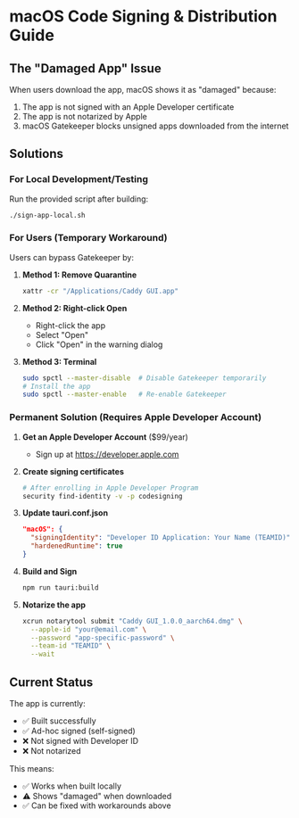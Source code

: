 # macOS Code Signing & Distribution Guide

## The "Damaged App" Issue

When users download the app, macOS shows it as "damaged" because:
1. The app is not signed with an Apple Developer certificate
2. The app is not notarized by Apple
3. macOS Gatekeeper blocks unsigned apps downloaded from the internet

## Solutions

### For Local Development/Testing

Run the provided script after building:
```bash
./sign-app-local.sh
```

### For Users (Temporary Workaround)

Users can bypass Gatekeeper by:

1. **Method 1: Remove Quarantine**
   ```bash
   xattr -cr "/Applications/Caddy GUI.app"
   ```

2. **Method 2: Right-click Open**
   - Right-click the app
   - Select "Open"
   - Click "Open" in the warning dialog

3. **Method 3: Terminal**
   ```bash
   sudo spctl --master-disable  # Disable Gatekeeper temporarily
   # Install the app
   sudo spctl --master-enable   # Re-enable Gatekeeper
   ```

### Permanent Solution (Requires Apple Developer Account)

1. **Get an Apple Developer Account** ($99/year)
   - Sign up at https://developer.apple.com

2. **Create signing certificates**
   ```bash
   # After enrolling in Apple Developer Program
   security find-identity -v -p codesigning
   ```

3. **Update tauri.conf.json**
   ```json
   "macOS": {
     "signingIdentity": "Developer ID Application: Your Name (TEAMID)",
     "hardenedRuntime": true
   }
   ```

4. **Build and Sign**
   ```bash
   npm run tauri:build
   ```

5. **Notarize the app**
   ```bash
   xcrun notarytool submit "Caddy GUI_1.0.0_aarch64.dmg" \
     --apple-id "your@email.com" \
     --password "app-specific-password" \
     --team-id "TEAMID" \
     --wait
   ```

## Current Status

The app is currently:
- ✅ Built successfully
- ✅ Ad-hoc signed (self-signed)
- ❌ Not signed with Developer ID
- ❌ Not notarized

This means:
- ✅ Works when built locally
- ⚠️ Shows "damaged" when downloaded
- ✅ Can be fixed with workarounds above
